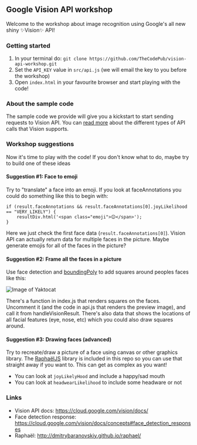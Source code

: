 ## Google Vision API workshop
Welcome to the workshop about image recognition using Google's all new shiny :sparkles:Vision:sparkles:  API!

### Getting started

1. In your terminal do: `git clone https://github.com/TheCodePub/vision-api-workshop.git`
1. Set the `API_KEY` value in  `src/api.js` (we will email the key to you before the workshop)
1. Open `index.html` in your favourite browser and start playing with the code!


### About the sample code

The sample code we provide will give you a kickstart to start sending requests to Vision API. You can [read more](https://cloud.google.com/vision/docs/concepts#types_of_vision_api_requests) about the different types of API calls that Vision supports.

### Workshop suggestions

Now it's time to play with the code! If you don't know what to do, maybe try to build one of these ideas

#### Suggestion #1: Face to emoji

Try to "translate" a face into an emoji. If you look at faceAnnotations you could do something like this to begin with:

    if (result.faceAnnotations && result.faceAnnotations[0].joyLikelihood == "VERY_LIKELY") {
        resultDiv.html('<span class="emoji">😊</span>');
    }

Here we just check the first face data (`result.faceAnnotations[0]`). Vision API can actually return data for multiple faces in the picture. Maybe generate emojis for all of the faces in the picture?

#### Suggestion #2: Frame all the faces in a picture

Use face detection and [boundingPoly](https://cloud.google.com/vision/reference/rest/v1/images/annotate#FaceAnnotation) to add squares around peoples faces like this:

![Image of Yaktocat](http://cloudmesh.github.io/introduction_to_cloud_computing/_images/face-detection-people.jpg)

There's a function in index.js that renders squares on the faces. Uncomment it (and the code in api.js that renders the preview image), and call it from handleVisionResult. There's also data that shows the locations of all facial features (eye, nose, etc) which you could also draw squares around.

#### Suggestion #3: Drawing faces (advanced)
Try to recreate/draw a picture of a face using canvas or other graphics library. The [RaphaëlJS](http://dmitrybaranovskiy.github.io/raphael/) library is included in this repo so you can use that straight away if you want to. This can get as complex as you want!

 * You can look at `joyLikelyHood` and include a happy/sad mouth
 * You can look at `headwearLikelihood` to include some headware or not


### Links

* Vision API docs: https://cloud.google.com/vision/docs/
* Face detection response: https://cloud.google.com/vision/docs/concepts#face_detection_responses
* Raphaël: http://dmitrybaranovskiy.github.io/raphael/
